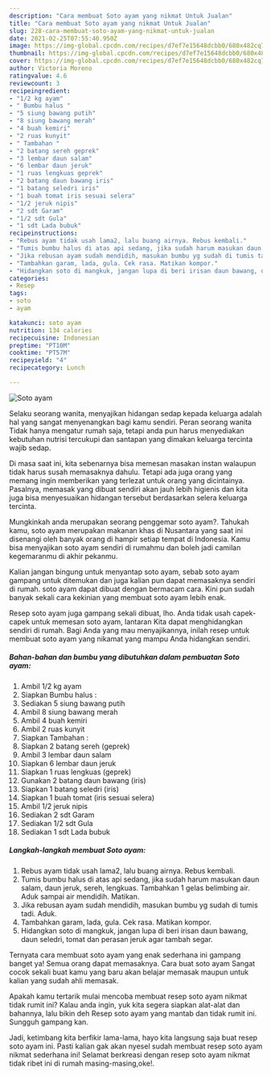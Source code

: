 ```yaml
---
description: "Cara membuat Soto ayam yang nikmat Untuk Jualan"
title: "Cara membuat Soto ayam yang nikmat Untuk Jualan"
slug: 228-cara-membuat-soto-ayam-yang-nikmat-untuk-jualan
date: 2021-02-25T07:55:40.950Z
image: https://img-global.cpcdn.com/recipes/d7ef7e15648dcbb0/680x482cq70/soto-ayam-foto-resep-utama.jpg
thumbnail: https://img-global.cpcdn.com/recipes/d7ef7e15648dcbb0/680x482cq70/soto-ayam-foto-resep-utama.jpg
cover: https://img-global.cpcdn.com/recipes/d7ef7e15648dcbb0/680x482cq70/soto-ayam-foto-resep-utama.jpg
author: Victoria Moreno
ratingvalue: 4.6
reviewcount: 3
recipeingredient:
- "1/2 kg ayam"
- " Bumbu halus "
- "5 siung bawang putih"
- "8 siung bawang merah"
- "4 buah kemiri"
- "2 ruas kunyit"
- " Tambahan "
- "2 batang sereh geprek"
- "3 lembar daun salam"
- "6 lembar daun jeruk"
- "1 ruas lengkuas geprek"
- "2 batang daun bawang iris"
- "1 batang seledri iris"
- "1 buah tomat iris sesuai selera"
- "1/2 jeruk nipis"
- "2 sdt Garam"
- "1/2 sdt Gula"
- "1 sdt Lada bubuk"
recipeinstructions:
- "Rebus ayam tidak usah lama2, lalu buang airnya. Rebus kembali."
- "Tumis bumbu halus di atas api sedang, jika sudah harum masukan daun salam, daun jeruk, sereh, lengkuas. Tambahkan 1 gelas belimbing air. Aduk sampai air mendidih. Matikan."
- "Jika rebusan ayam sudah mendidih, masukan bumbu yg sudah di tumis tadi. Aduk."
- "Tambahkan garam, lada, gula. Cek rasa. Matikan kompor."
- "Hidangkan soto di mangkuk, jangan lupa di beri irisan daun bawang, daun seledri, tomat dan perasan jeruk agar tambah segar."
categories:
- Resep
tags:
- soto
- ayam

katakunci: soto ayam 
nutrition: 134 calories
recipecuisine: Indonesian
preptime: "PT10M"
cooktime: "PT57M"
recipeyield: "4"
recipecategory: Lunch

---
```



![Soto ayam](https://img-global.cpcdn.com/recipes/d7ef7e15648dcbb0/680x482cq70/soto-ayam-foto-resep-utama.jpg)

Selaku seorang wanita, menyajikan hidangan sedap kepada keluarga adalah hal yang sangat menyenangkan bagi kamu sendiri. Peran seorang  wanita Tidak hanya mengatur rumah saja, tetapi anda pun harus menyediakan kebutuhan nutrisi tercukupi dan santapan yang dimakan keluarga tercinta wajib sedap.

Di masa  saat ini, kita sebenarnya bisa memesan masakan instan walaupun tidak harus susah memasaknya dahulu. Tetapi ada juga orang yang memang ingin memberikan yang terlezat untuk orang yang dicintainya. Pasalnya, memasak yang dibuat sendiri akan jauh lebih higienis dan kita juga bisa menyesuaikan hidangan tersebut berdasarkan selera keluarga tercinta. 



Mungkinkah anda merupakan seorang penggemar soto ayam?. Tahukah kamu, soto ayam merupakan makanan khas di Nusantara yang saat ini disenangi oleh banyak orang di hampir setiap tempat di Indonesia. Kamu bisa menyajikan soto ayam sendiri di rumahmu dan boleh jadi camilan kegemaranmu di akhir pekanmu.

Kalian jangan bingung untuk menyantap soto ayam, sebab soto ayam gampang untuk ditemukan dan juga kalian pun dapat memasaknya sendiri di rumah. soto ayam dapat dibuat dengan bermacam cara. Kini pun sudah banyak sekali cara kekinian yang membuat soto ayam lebih enak.

Resep soto ayam juga gampang sekali dibuat, lho. Anda tidak usah capek-capek untuk memesan soto ayam, lantaran Kita dapat menghidangkan sendiri di rumah. Bagi Anda yang mau menyajikannya, inilah resep untuk membuat soto ayam yang nikamat yang mampu Anda hidangkan sendiri.

<!--inarticleads1-->

##### Bahan-bahan dan bumbu yang dibutuhkan dalam pembuatan Soto ayam:

1. Ambil 1/2 kg ayam
1. Siapkan  Bumbu halus :
1. Sediakan 5 siung bawang putih
1. Ambil 8 siung bawang merah
1. Ambil 4 buah kemiri
1. Ambil 2 ruas kunyit
1. Siapkan  Tambahan :
1. Siapkan 2 batang sereh (geprek)
1. Ambil 3 lembar daun salam
1. Siapkan 6 lembar daun jeruk
1. Siapkan 1 ruas lengkuas (geprek)
1. Gunakan 2 batang daun bawang (iris)
1. Siapkan 1 batang seledri (iris)
1. Siapkan 1 buah tomat (iris sesuai selera)
1. Ambil 1/2 jeruk nipis
1. Sediakan 2 sdt Garam
1. Sediakan 1/2 sdt Gula
1. Sediakan 1 sdt Lada bubuk




<!--inarticleads2-->

##### Langkah-langkah membuat Soto ayam:

1. Rebus ayam tidak usah lama2, lalu buang airnya. Rebus kembali.
1. Tumis bumbu halus di atas api sedang, jika sudah harum masukan daun salam, daun jeruk, sereh, lengkuas. Tambahkan 1 gelas belimbing air. Aduk sampai air mendidih. Matikan.
1. Jika rebusan ayam sudah mendidih, masukan bumbu yg sudah di tumis tadi. Aduk.
1. Tambahkan garam, lada, gula. Cek rasa. Matikan kompor.
1. Hidangkan soto di mangkuk, jangan lupa di beri irisan daun bawang, daun seledri, tomat dan perasan jeruk agar tambah segar.




Ternyata cara membuat soto ayam yang enak sederhana ini gampang banget ya! Semua orang dapat memasaknya. Cara buat soto ayam Sangat cocok sekali buat kamu yang baru akan belajar memasak maupun untuk kalian yang sudah ahli memasak.

Apakah kamu tertarik mulai mencoba membuat resep soto ayam nikmat tidak rumit ini? Kalau anda ingin, yuk kita segera siapkan alat-alat dan bahannya, lalu bikin deh Resep soto ayam yang mantab dan tidak rumit ini. Sungguh gampang kan. 

Jadi, ketimbang kita berfikir lama-lama, hayo kita langsung saja buat resep soto ayam ini. Pasti kalian gak akan nyesel sudah membuat resep soto ayam nikmat sederhana ini! Selamat berkreasi dengan resep soto ayam nikmat tidak ribet ini di rumah masing-masing,oke!.

